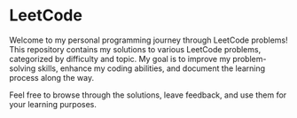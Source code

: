 # LeetCode
Welcome to my personal programming journey through LeetCode problems! This repository contains my solutions to various LeetCode problems, 
categorized by difficulty and topic. My goal is to improve my problem-solving skills, enhance my coding abilities, and document the learning process along the way.

Feel free to browse through the solutions, leave feedback, and use them for your learning purposes.
